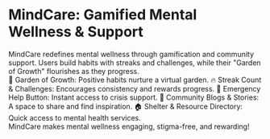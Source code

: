 # MindCare: Gamified Mental Wellness & Support  
MindCare redefines mental wellness through gamification and community support. Users build habits with streaks and challenges, while their "Garden of Growth" flourishes as they progress.  
🌱 Garden of Growth: Positive habits nurture a virtual garden. 
🔥 Streak Count & Challenges: Encourages consistency and rewards progress. 
🚨 Emergency Help Button: Instant access to crisis support. 
📖 Community Blogs & Stories: A space to share and find inspiration. 
🏠 Shelter & Resource Directory: Quick access to mental health services.  
MindCare makes mental wellness engaging, stigma-free, and rewarding!


